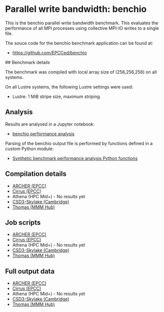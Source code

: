 # Parallel write bandwidth: benchio

This is the benchio parallel write bandwidth benchmark. This evaluates the performance of all
MPI processes using collective MPI-IO writes to a single file.

The souce code for the benchio benchmark application can be found at:

* https://github.com/EPCCed/benchio

## Benchmark details

The benchmark was compiled with local array size of (256,256,256) on all systems.

On all Lustre systems, the following Lustre settings were used:

* Lustre: 1 MiB stripe size, maximum striping

## Analysis

Results are analysed in a Jupyter notebook:

* [benchio performance analysis](analysis/benchio_write_perf_analysis.ipynb)

Parsing of the benchio output file is performed by functions defined in a custom Python
module:

* [Synthetic benchmark performance analysis Python functions](../../python-modules/synthanalysis/benchio.py)

## Compilation details

* [ARCHER (EPCC)](build/ARCHER/)
* [Cirrus (EPCC)](build/Cirrus/)
* Athena (HPC Mid+) - No results yet
* [CSD3-Skylake (Cambridge)](build/CSD3Skylake/)
* [Thomas (MMM Hub)](build/MMM_Thomas/)

## Job scripts

* [ARCHER (EPCC)](run/ARCHER/)
* [Cirrus (EPCC)](run/Cirrus/)
* Athena (HPC Mid+) - No results yet
* [CSD3-Skylake (Cambridge)](run/CSD3Skylake/)
* [Thomas (MMM Hub)](run/MMM_Thomas/)

## Full output data

* [ARCHER (EPCC)](results/ARCHER/)
* [Cirrus (EPCC)](results/Cirrus/)
* Athena (HPC Mid+) - No results yet
* [CSD3-Skylake (Cambridge)](results/CSD3Skylake/)
* [Thomas (MMM Hub)](results/Thomas/)





